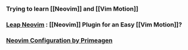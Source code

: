 ### Trying to learn [[Neovim]] and [[Vim Motion]]

### [Leap Neovim](https://github.com/ggandor/leap.nvim) : [[Neovim]] Plugin for an Easy [[Vim Motion]]?

### [Neovim Configuration by Primeagen](https://www.youtube.com/watch?v=w7i4amO_zaE)
